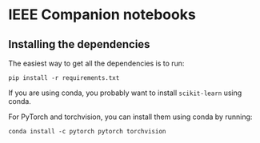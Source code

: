 # IEEE Companion notebooks

## Installing the dependencies
The easiest way to get all the dependencies is to run:
```
pip install -r requirements.txt
```

If you are using conda, you probably want to install `scikit-learn` using conda. 

For PyTorch and torchvision, you can install them using conda by running:
```
conda install -c pytorch pytorch torchvision
```
